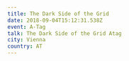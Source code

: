 ```yaml
---
title: The Dark Side of the Grid
date: 2018-09-04T15:12:31.538Z
event: A-Tag
talk: The Dark Side of the Grid Atag
city: Vienna
country: AT
---
```


